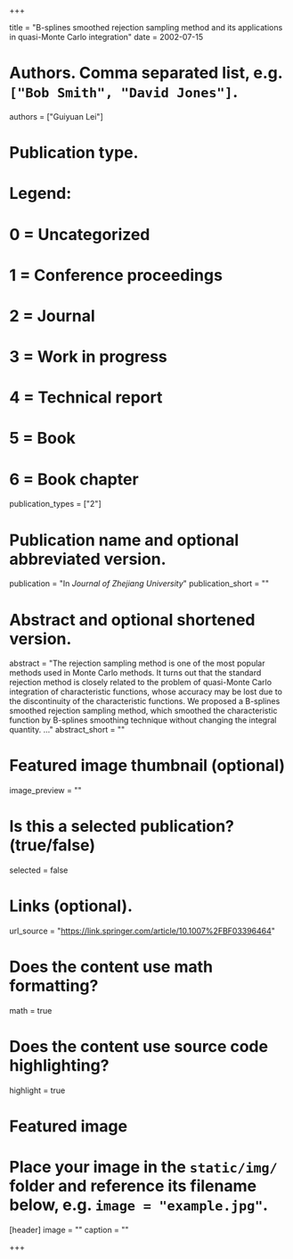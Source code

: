 +++

title = "B-splines smoothed rejection sampling method and its applications in quasi-Monte Carlo integration"
date = 2002-07-15

# Authors. Comma separated list, e.g. `["Bob Smith", "David Jones"]`.
authors = ["Guiyuan Lei"]

# Publication type.
# Legend:
# 0 = Uncategorized
# 1 = Conference proceedings
# 2 = Journal
# 3 = Work in progress
# 4 = Technical report
# 5 = Book
# 6 = Book chapter
publication_types = ["2"]

# Publication name and optional abbreviated version.
publication = "In *Journal of Zhejiang University*"
publication_short = ""

# Abstract and optional shortened version.
abstract = "The rejection sampling method is one of the most popular methods used in Monte Carlo methods. It turns out that the standard rejection method is closely related to the problem of quasi-Monte Carlo integration of characteristic functions, whose accuracy may be lost due to the discontinuity of the characteristic functions. We proposed a B-splines smoothed rejection sampling method, which smoothed the characteristic function by B-splines smoothing technique without changing the integral quantity. ..."
abstract_short = ""

# Featured image thumbnail (optional)
image_preview = ""

# Is this a selected publication? (true/false)
selected = false

# Links (optional).
url_source = "https://link.springer.com/article/10.1007%2FBF03396464"

# Does the content use math formatting?
math = true

# Does the content use source code highlighting?
highlight = true

# Featured image
# Place your image in the `static/img/` folder and reference its filename below, e.g. `image = "example.jpg"`.
[header]
image = ""
caption = ""

+++